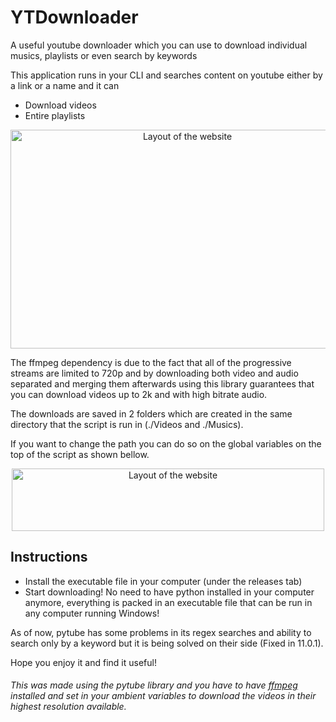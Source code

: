 # YTDownloader
A useful youtube downloader which you can use to download individual musics, playlists or even search by keywords

This application runs in your CLI and searches content on youtube either by a link or a name and it can
* Download videos
* Entire playlists

<p align="center">
       <img src="https://i.imgur.com/zoITFTW.gif" width="550" height="350" alt="Layout of the website">
</p>

The ffmpeg dependency is due to the fact that all of the progressive streams are limited to 720p and by downloading both video and audio separated and merging them afterwards using this library guarantees that you can download videos up to 2k and with high bitrate audio.

The downloads are saved in 2 folders which are created in the same directory that the script is run in (./Videos and ./Musics). 

If you want to change the path you can do so on the global variables on the top of the script as shown bellow.

<p align="center">
       <img src="https://i.imgur.com/rP3uzLh.png" width="500" height="100" alt="Layout of the website">
</p>

## Instructions
* Install the executable file in your computer (under the releases tab)
* Start downloading!
No need to have python installed in your computer anymore, everything is packed in an executable file that can be run in any computer running Windows!

As of now, pytube has some problems in its regex searches and ability to search only by a keyword but it is being solved on their side (Fixed in 11.0.1).

Hope you enjoy it and find it useful!

###### This was made using the pytube library and you have to have <a href=https://www.ffmpeg.org/>ffmpeg</a> installed and set in your ambient variables to download the videos in their highest resolution available.

